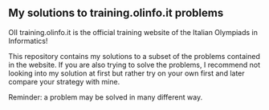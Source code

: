 ## My solutions to training.olinfo.it problems

OII training.olinfo.it is the official training website of the Italian Olympiads in Informatics!

This repository contains my solutions to a subset of the problems contained in the website.  If you are also trying to solve the problems, I recommend not looking into my solution at first but rather try on your own first and later compare your strategy with mine. 

Reminder: a problem may be solved in many different way.
